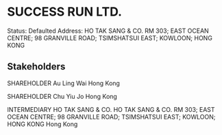 # SUCCESS RUN LTD.
Status: Defaulted
Address: HO TAK SANG & CO. RM 303; EAST OCEAN CENTRE; 98 GRANVILLE ROAD; TSIMSHATSUI EAST; KOWLOON; HONG KONG

## Stakeholders
SHAREHOLDER
Au Ling Wai
Hong Kong


SHAREHOLDER
Chu Yiu Jo
Hong Kong


INTERMEDIARY
HO TAK SANG & CO.
HO TAK SANG & CO. RM 303; EAST OCEAN CENTRE; 98 GRANVILLE ROAD; TSIMSHATSUI EAST; KOWLOON; HONG KONG
Hong Kong



